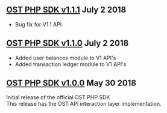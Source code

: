 [OST PHP SDK v1.1.1](https://github.com/OpenSTFoundation/ost-sdk-php/tree/v1.1.1) July 2 2018
---
* Bug fix for V1.1 API

[OST PHP SDK v1.1.0](https://github.com/OpenSTFoundation/ost-sdk-php/tree/v1.1.0) July 2 2018
---

* Added user balances module to V1 API's
* Added transaction ledger module to V1 API's

[OST PHP SDK v1.0.0](https://github.com/OpenSTFoundation/ost-sdk-php/tree/v1.0.0) May 30 2018
---
Initial release of the official OST PHP SDK<br />
This release has the OST API interaction layer implementation.